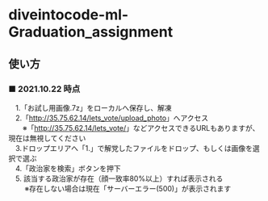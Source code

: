 # diveintocode-ml-Graduation_assignment

## 使い方
### ■ 2021.10.22 時点
　1.「お試し用画像.7z」をローカルへ保存し、解凍<br>
　2.「<a href="http://35.75.62.14/lets_vote/upload_photo">http://35.75.62.14/lets_vote/upload_photo</a>」へアクセス<br>
 　　※「<a href="http://35.75.62.14/lets_vote/">http://35.75.62.14/lets_vote/</a>」などアクセスできるURLもありますが、現在は無視してください<br>
　3.ドロップエリアへ「1.」で解党したファイルをドロップ、もしくは画像を選択で選ぶ<br>
　4.「政治家を検索」ボタンを押下<br>
　5. 該当する政治家が存在（顔一致率80%以上）すれば表示される<br>
　　 ※存在しない場合は現在「サーバーエラー(500)」が表示されます<br>
